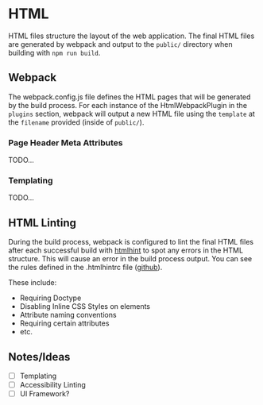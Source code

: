 # HTML
HTML files structure the layout of the web application. The final HTML files are generated by webpack and
output to the `public/` directory when building with `npm run build`.


## Webpack
The webpack.config.js file defines the HTML pages that will be generated by the build process. For each instance
of the HtmlWebpackPlugin in the `plugins` section, webpack will output a new HTML file using the `template` at
the `filename` provided (inside of `public/`).

### Page Header Meta Attributes
TODO...

### Templating
TODO...


## HTML Linting
During the build process, webpack is configured to lint the final HTML files after each successful build with
[htmlhint](https://github.com/htmlhint/HTMLHint) to spot any errors in the HTML structure. This will cause an
error in the build process output. You can see the rules defined in the .htmlhintrc file ([github](https://github.com/devlinjunker/template.webpack.fend/blob/master/.htmlhintrc)).

These include:
 - Requiring Doctype
 - Disabling Inline CSS Styles on elements
 - Attribute naming conventions
 - Requiring certain attributes
 - etc.


## Notes/Ideas
 - [ ] Templating
 - [ ] Accessibility Linting
 - [ ] UI Framework?

